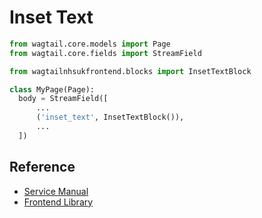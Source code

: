 # Inset Text

```py
from wagtail.core.models import Page
from wagtail.core.fields import StreamField

from wagtailnhsukfrontend.blocks import InsetTextBlock

class MyPage(Page):
  body = StreamField([
      ...
      ('inset_text', InsetTextBlock()),
      ...
  ])
```

## Reference

* [Service Manual](https://beta.nhs.uk/service-manual/styles-components-patterns/inset-text)  
* [Frontend Library](https://github.com/nhsuk/nhsuk-frontend/tree/master/packages/components/inset-text)
